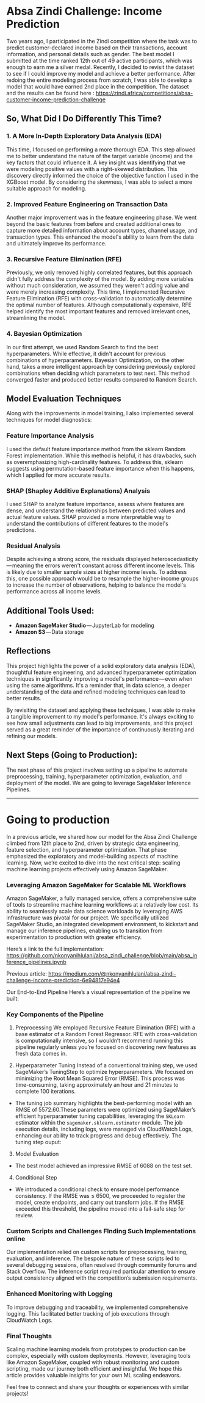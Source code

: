 # Absa Zindi Challenge: Income Prediction

Two years ago, I participated in the Zindi competition where the task was to predict customer-declared income based on their transactions, account information, and personal details such as gender. The best model I submitted at the time ranked 12th out of 49 active participants, which was enough to earn me a silver medal. Recently, I decided to revisit the dataset to see if I could improve my model and achieve a better performance. After redoing the entire modeling process from scratch, I was able to develop a model that would have earned 2nd place in the competition. 
The dataset and the results can be found here : https://zindi.africa/competitions/absa-customer-income-prediction-challenge

## So, What Did I Do Differently This Time?

### 1. A More In-Depth Exploratory Data Analysis (EDA)
This time, I focused on performing a more thorough EDA. This step allowed me to better understand the nature of the target variable (income) and the key factors that could influence it. A key insight was identifying that we were modeling positive values with a right-skewed distribution. This discovery directly informed the choice of the objective function I used in the XGBoost model. By considering the skewness, I was able to select a more suitable approach for modeling.

### 2. Improved Feature Engineering on Transaction Data
Another major improvement was in the feature engineering phase. We went beyond the basic features from before and created additional ones to capture more detailed information about account types, channel usage, and transaction types. This enhanced the model's ability to learn from the data and ultimately improve its performance.

### 3. Recursive Feature Elimination (RFE)
Previously, we only removed highly correlated features, but this approach didn't fully address the complexity of the model. By adding more variables without much consideration, we assumed they weren't adding value and were merely increasing complexity. This time, I implemented Recursive Feature Elimination (RFE) with cross-validation to automatically determine the optimal number of features. Although computationally expensive, RFE helped identify the most important features and removed irrelevant ones, streamlining the model.

### 4. Bayesian Optimization
In our first attempt, we used Random Search to find the best hyperparameters. While effective, it didn't account for previous combinations of hyperparameters. Bayesian Optimization, on the other hand, takes a more intelligent approach by considering previously explored combinations when deciding which parameters to test next. This method converged faster and produced better results compared to Random Search.

## Model Evaluation Techniques

Along with the improvements in model training, I also implemented several techniques for model diagnostics:

### Feature Importance Analysis
I used the default feature importance method from the sklearn Random Forest implementation. While this method is helpful, it has drawbacks, such as overemphasizing high-cardinality features. To address this, sklearn suggests using permutation-based feature importance when this happens, which I applied for more accurate results.

### SHAP (Shapley Additive Explanations) Analysis
I used SHAP to analyze feature importance, assess where features are dense, and understand the relationships between predicted values and actual feature values. SHAP provided a more interpretable way to understand the contributions of different features to the model's predictions.

### Residual Analysis
Despite achieving a strong score, the residuals displayed heteroscedasticity — meaning the errors weren't constant across different income levels. This is likely due to smaller sample sizes at higher income levels. To address this, one possible approach would be to resample the higher-income groups to increase the number of observations, helping to balance the model's performance across all income levels.

## Additional Tools Used:
- **Amazon SageMaker Studio** — JupyterLab for modeling
- **Amazon S3** — Data storage

## Reflections
This project highlights the power of a solid exploratory data analysis (EDA), thoughtful feature engineering, and advanced hyperparameter optimization techniques in significantly improving a model's performance — even when using the same algorithms. It's a reminder that, in data science, a deeper understanding of the data and refined modeling techniques can lead to better results.

By revisiting the dataset and applying these techniques, I was able to make a tangible improvement to my model's performance. It's always exciting to see how small adjustments can lead to big improvements, and this project served as a great reminder of the importance of continuously iterating and refining our models.

## Next Steps (Going to Production):
The next phase of this project involves setting up a pipeline to automate preprocessing, training, hyperparameter optimization, evaluation, and deployment of the model. We are going to leverage SageMaker Inference Pipelines.


--------

# Going to production

In a previous article, we shared how our model for the Absa Zindi Challenge climbed from 12th place to 2nd, driven by strategic data engineering, feature selection, and hyperparameter optimization. That phase emphasized the exploratory and model-building aspects of machine learning. Now, we’re excited to dive into the next critical step: scaling machine learning projects effectively using Amazon SageMaker.

### Leveraging Amazon SageMaker for Scalable ML Workflows
Amazon SageMaker, a fully managed service, offers a comprehensive suite of tools to streamline machine learning workflows at a relatively low cost. Its ability to seamlessly scale data science workloads by leveraging AWS infrastructure was pivotal for our project. We specifically utilized SageMaker Studio, an integrated development environment, to kickstart and manage our inference pipelines, enabling us to transition from experimentation to production with greater efficiency.

Here’s a link to the full implementation:
https://github.com/nkonyanihlulani/absa_zindi_challenge/blob/main/absa_inference_pipelines.ipynb

Previous article:
https://medium.com/@nkonyanihlulani/absa-zindi-challenge-income-prediction-6e94817e94e4

Our End-to-End Pipeline
Here’s a visual representation of the pipeline we built:


### Key Components of the Pipeline
1. Preprocessing
We employed Recursive Feature Elimination (RFE) with a base estimator of a Random Forest Regressor. RFE with cross-validation is computationally intensive, so I wouldn’t recommend running this pipeline regularly unless you’re focused on discovering new features as fresh data comes in.

2. Hyperparameter Tuning
Instead of a conventional training step, we used SageMaker’s TuningStep to optimize hyperparameters. We focused on minimizing the Root Mean Squared Error (RMSE). This process was time-consuming, taking approximately an hour and 21 minutes to complete 100 iterations.

- The tuning job summary highlights the best-performing model with an RMSE of 5572.60.These parameters were optimized using SageMaker’s efficient hyperparameter tuning capabilities, leveraging the `SKLearn` estimator within the `sagemaker.sklearn.estimator` module. The job execution details, including logs, were managed via CloudWatch Logs, enhancing our ability to track progress and debug effectively. The tuning step ouput:


3. Model Evaluation
- The best model achieved an impressive RMSE of 6088 on the test set.

4. Conditional Step
- We introduced a conditional check to ensure model performance consistency. If the RMSE was ≤ 6500, we proceeded to register the model, create endpoints, and carry out transform jobs. If the RMSE exceeded this threshold, the pipeline moved into a fail-safe step for review.

### Custom Scripts and Challenges FInding Such Implementations online
Our implementation relied on custom scripts for preprocessing, training, evaluation, and inference. The bespoke nature of these scripts led to several debugging sessions, often resolved through community forums and Stack Overflow. The inference script required particular attention to ensure output consistency aligned with the competition’s submission requirements.

### Enhanced Monitoring with Logging
To improve debugging and traceability, we implemented comprehensive logging. This facilitated better tracking of job executions through CloudWatch Logs.

### Final Thoughts
Scaling machine learning models from prototypes to production can be complex, especially with custom deployments. However, leveraging tools like Amazon SageMaker, coupled with robust monitoring and custom scripting, made our journey both efficient and insightful. We hope this article provides valuable insights for your own ML scaling endeavors.

Feel free to connect and share your thoughts or experiences with similar projects!
